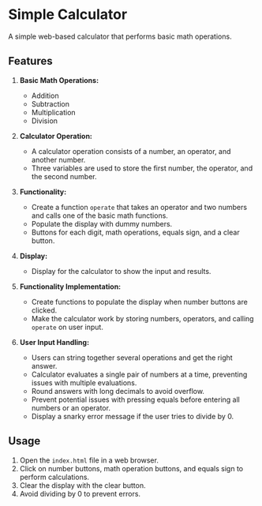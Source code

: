 # Simple Calculator

A simple web-based calculator that performs basic math operations.

## Features

1. **Basic Math Operations:**
   - Addition
   - Subtraction
   - Multiplication
   - Division

2. **Calculator Operation:**
   - A calculator operation consists of a number, an operator, and another number.
   - Three variables are used to store the first number, the operator, and the second number.

3. **Functionality:**
   - Create a function `operate` that takes an operator and two numbers and calls one of the basic math functions.
   - Populate the display with dummy numbers.
   - Buttons for each digit, math operations, equals sign, and a clear button.

4. **Display:**
   - Display for the calculator to show the input and results.

5. **Functionality Implementation:**
   - Create functions to populate the display when number buttons are clicked.
   - Make the calculator work by storing numbers, operators, and calling `operate` on user input.

6. **User Input Handling:**
   - Users can string together several operations and get the right answer.
   - Calculator evaluates a single pair of numbers at a time, preventing issues with multiple evaluations.
   - Round answers with long decimals to avoid overflow.
   - Prevent potential issues with pressing equals before entering all numbers or an operator.
   - Display a snarky error message if the user tries to divide by 0.

## Usage

1. Open the `index.html` file in a web browser.
2. Click on number buttons, math operation buttons, and equals sign to perform calculations.
3. Clear the display with the clear button.
4. Avoid dividing by 0 to prevent errors.
